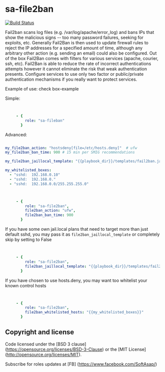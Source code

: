 sa-file2ban
============
[![Build Status](https://travis-ci.org/softasap/sa-file2ban.svg?branch=master)](https://travis-ci.org/softasap/sa-file2ban)



Fail2ban scans log files (e.g. /var/log/apache/error_log) and bans IPs that show the malicious signs -- too many password failures, seeking for exploits, etc. Generally Fail2Ban is then used to update firewall rules to reject the IP addresses for a specified amount of time, although any arbitrary other action (e.g. sending an email) could also be configured. Out of the box Fail2Ban comes with filters for various services (apache, courier, ssh, etc).
Fail2Ban is able to reduce the rate of incorrect authentications attempts however it cannot eliminate the risk that weak authentication presents. Configure services to use only two factor or public/private authentication mechanisms if you really want to protect services.


Example of use: check box-example

Simple:

```YAML


     - {
         role: "sa-fileban"
       }

```


Advanced:

```YAML

my_file2ban_action: "hostsdeny[file=/etc/hosts.deny]"  # ufw
my_file2ban_ban_time: 900 # 15 min per SMIG recommendations

my_file2ban_jaillocal_template: "{{playbook_dir}}/templates/fail2ban.jail.local.j2"

my_whitelisted_boxes:
  - "sshd:	192.168.0.10"
  - "sshd:	192.168.0."
  - "sshd:	192.168.0.0/255.255.255.0"

```


```YAML


     - {
         role: "sa-file2ban",
         file2ban_action: "ufw",
         file2ban_ban_time: 900
       }

```



If you have some own jail.local plans that need to target more than just default sshd, you may
pass it as `file2ban_jaillocal_template` or completely skip by setting to False

```YAML


     - {
         role: "sa-file2ban",
         file2ban_jaillocal_template: "{{playbook_dir}}/templates/fail2ban.jail.local.j2"
       }

```



If you have chosen to use hosts.deny, you may want too whitelist your known control hosts

```YAML


     - {
         role: "sa-file2ban",
         file2ban_whitelisted_hosts: "{{my_whitelisted_boxes}}"
       }

```


Copyright and license
---------------------


Code licensed under the [BSD 3 clause] (https://opensource.org/licenses/BSD-3-Clause) or the [MIT License] (http://opensource.org/licenses/MIT).

Subscribe for roles updates at [FB] (https://www.facebook.com/SoftAsap/)
